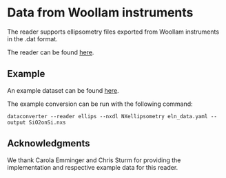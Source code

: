 # Data from Woollam instruments

The reader supports ellipsometry files exported from Woollam instruments in the .dat format.

The reader can be found [here](https://github.com/FAIRmat-NFDI/pynxtools-ellips/blob/main/src/pynxtools_ellips/reader.py).

## Example

An example dataset can be found [here](https://github.com/FAIRmat-NFDI/pynxtools-ellips/tree/main/examples).

The example conversion can be run with the following command:

```console
dataconverter --reader ellips --nxdl NXellipsometry eln_data.yaml --output SiO2onSi.nxs
```

## Acknowledgments

We thank Carola Emminger and Chris Sturm for providing the implementation and respective example data for this reader.
